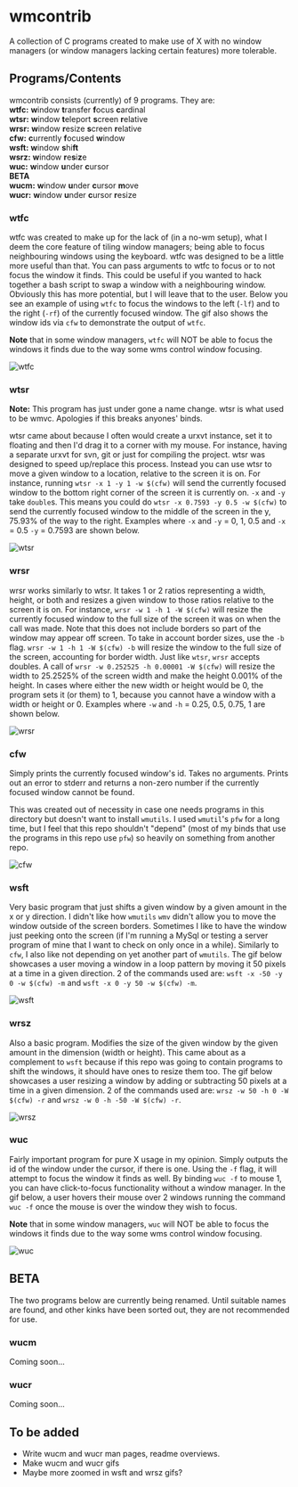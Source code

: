 # wmcontrib

A collection of C programs created to make use of X with no window managers
(or window managers lacking certain features) more tolerable.


## Programs/Contents

wmcontrib consists (currently) of 9 programs. They are:  
**wtfc:** **w**indow **t**ransfer **f**ocus **c**ardinal  
**wtsr:** **w**indow **t**eleport **s**creen **r**elative  
**wrsr:** **w**indow **r**esize **s**creen **r**elative  
**cfw:** **c**urrently **f**ocused **w**indow  
**wsft:** **w**indow **s**hi**ft**  
**wsrz:** **w**indow **r**e**s**i**z**e  
**wuc:** **w**indow **u**nder **c**ursor  
**BETA**  
**wucm:** **w**indow **u**nder **c**ursor **m**ove  
**wucr:** **w**indow **u**nder **c**ursor **r**esize


### wtfc

wtfc was created to make up for the lack of (in a no-wm setup), what I deem
the core feature of tiling window managers; being able to focus neighbouring
windows using the keyboard. wtfc was designed to be a little more useful than
that. You can pass arguments to wtfc to focus or to not focus the window it
finds. This could be useful if you wanted to hack together a bash script
to swap a window with a neighbouring window. Obviously this has more
potential, but I will leave that to the user. Below you see an example of using
`wtfc` to focus the windows to the left (`-lf`) and to the right (`-rf`) of
the currently focused window. The gif also shows the window ids via `cfw`
to demonstrate the output of `wtfc`.

**Note** that in some window managers, `wtfc` will NOT be able to focus the
windows it finds due to the way some wms control window focusing.

![wtfc](https://raw.githubusercontent.com/wiki/JSpeedie/wmcontrib/images/wtfc.gif)


### wtsr

**Note:** This program has just under gone a name change. wtsr is what used to
be wmvc. Apologies if this breaks anyones' binds.

wtsr came about because I often would create a urxvt instance, set it to
floating and then I'd drag it to a corner with my mouse. For instance, having
a separate urxvt for svn, git or just for compiling the project. wtsr was
designed to speed up/replace this process. Instead you can
use wtsr to move a given window to a location, relative to the screen it
is on. For instance, running `wtsr -x 1 -y 1 -w $(cfw)` will send the
currently focused window to the bottom right corner of the screen it is
currently on. `-x` and `-y` take `double`s. This means you could do
`wtsr -x 0.7593 -y 0.5 -w $(cfw)` to send the currently focused window to
the middle of the screen in the y, 75.93% of the way to the right.
Examples where `-x` and `-y` = 0, 1, 0.5 and `-x` = 0.5 `-y` = 0.7593 are
shown below.

![wtsr](https://raw.githubusercontent.com/wiki/JSpeedie/wmcontrib/images/wtsr.gif)


### wrsr

wrsr works similarly to wtsr. It takes 1 or 2 ratios representing a width,
height, or both and resizes a given window to those ratios relative to the
screen it is on. For instance, `wrsr -w 1 -h 1 -W $(cfw)` will resize the
currently focused window to the full size of the screen it was on when the call
was made. Note that this does not include borders so part of the window may
appear off screen. To take in account border sizes, use the `-b` flag.
`wrsr -w 1 -h 1 -W $(cfw) -b` will resize the window to the full size of the
screen, accounting for border width. Just like `wtsr`, `wrsr` accepts doubles.
A call of `wrsr -w 0.252525 -h 0.00001 -W $(cfw)` will resize the width to
25.2525% of the screen width and make the height 0.001% of the height. In cases
where either the new width or height would be 0, the program sets it (or them)
to 1, because you cannot have a window with a width or height or 0. Examples
where `-w` and `-h` = 0.25, 0.5, 0.75, 1 are shown below.

![wrsr](https://raw.githubusercontent.com/wiki/JSpeedie/wmcontrib/images/wrsr.gif)


### cfw

Simply prints the currently focused window's id. Takes no arguments. Prints out
an error to stderr and returns a non-zero number if the currently focused
window cannot be found.

This was created out of necessity in case one needs programs in this
directory but doesn't want to install `wmutils`. I used `wmutil`'s `pfw` for
a long time, but I feel that this repo shouldn't "depend" (most of my binds
that use the programs in this repo use `pfw`) so heavily on something from
another repo.

![cfw](https://raw.githubusercontent.com/wiki/JSpeedie/wmcontrib/images/cfw.gif)


### wsft

Very basic program that just shifts a given window by a given amount in the
x or y direction. I didn't like how `wmutils` `wmv` didn't allow you to move
the window outside of the screen borders. Sometimes I like to have the window
just peeking onto the screen (if I'm running a MySql or testing a server program
of mine that I want to check on only once in a while). Similarly to `cfw`,
I also like not depending on yet another part of `wmutils`. The gif below
showcases a user moving a window in a loop pattern by moving it 50 pixels
at a time in a given direction. 2 of the commands used are:
`wsft -x -50 -y 0 -w $(cfw) -m` and `wsft -x 0 -y 50 -w $(cfw) -m`.

![wsft](https://raw.githubusercontent.com/wiki/JSpeedie/wmcontrib/images/wsft.gif)


### wrsz

Also a basic program. Modifies the size of the given window by the given amount
in the dimension (width or height). This came about as a complement to `wsft`
because if this repo was going to contain programs to shift the windows, it
should have ones to resize them too. The gif below showcases a user resizing
a window by adding or subtracting 50 pixels at a time in a given dimension.
2 of the commands used are:
`wrsz -w 50 -h 0 -W $(cfw) -r` and `wrsz -w 0 -h -50 -W $(cfw) -r`.

![wrsz](https://raw.githubusercontent.com/wiki/JSpeedie/wmcontrib/images/wrsz.gif)


### wuc

Fairly important program for pure X usage in my opinion. Simply outputs the
id of the window under the cursor, if there is one. Using the `-f` flag,
it will attempt to focus the window it finds as well. By binding `wuc -f` to
mouse 1, you can have click-to-focus functionality without a window manager.
In the gif below, a user hovers their mouse over 2 windows running the command
`wuc -f` once the mouse is over the window they wish to focus.

**Note** that in some window managers, `wuc` will NOT be able to focus the
windows it finds due to the way some wms control window focusing.

![wuc](https://raw.githubusercontent.com/wiki/JSpeedie/wmcontrib/images/wuc.gif)


## BETA

The two programs below are currently being renamed. Until suitable names are
found, and other kinks have been sorted out, they are not recommended for use.


### wucm

Coming soon...


### wucr

Coming soon...


## To be added

* Write wucm and wucr man pages, readme overviews.
* Make wucm and wucr gifs
* Maybe more zoomed in wsft and wrsz gifs?
